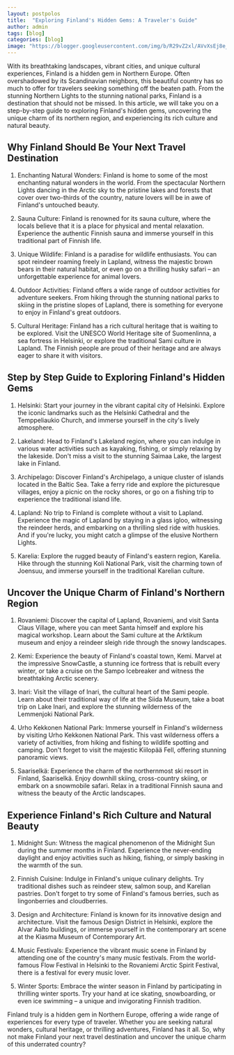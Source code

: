 ```yaml
---
layout: postpolos
title:  "Exploring Finland's Hidden Gems: A Traveler's Guide"
author: admin
tags: [blog]
categories: [blog]
image: "https://blogger.googleusercontent.com/img/b/R29vZ2xl/AVvXsEj8e_3Ajz46DkDsKKMMSTXKWsj5RKxLo0wD-lPCfM8kP8VXGcqnB9KSX0hekwn0y9pb5vo2lLLe70mUa1_44sJEgXjDs0rJ31w1KPoi_pYRAF81Y7KuIGnQATosQiJ20UroYLyK0BtK6EA_GSqZyFt1gIbtkqsxK4diFUJ3wnQ-GNsWZs6rdq-FiqQh6ZG0/s1600/20240414_203056.jpg"
---
```


<p>With its breathtaking landscapes, vibrant cities, and unique cultural experiences, Finland is a hidden gem in Northern Europe. Often overshadowed by its Scandinavian neighbors, this beautiful country has so much to offer for travelers seeking something off the beaten path. From the stunning Northern Lights to the stunning national parks, Finland is a destination that should not be missed. In this article, we will take you on a step-by-step guide to exploring Finland's hidden gems, uncovering the unique charm of its northern region, and experiencing its rich culture and natural beauty.</p>
<h2>Why Finland Should Be Your Next Travel Destination</h2>
<ol>
<li>
<p>Enchanting Natural Wonders: Finland is home to some of the most enchanting natural wonders in the world. From the spectacular Northern Lights dancing in the Arctic sky to the pristine lakes and forests that cover over two-thirds of the country, nature lovers will be in awe of Finland's untouched beauty.</p>
</li>
<li>
<p>Sauna Culture: Finland is renowned for its sauna culture, where the locals believe that it is a place for physical and mental relaxation. Experience the authentic Finnish sauna and immerse yourself in this traditional part of Finnish life.</p>
</li>
<li>
<p>Unique Wildlife: Finland is a paradise for wildlife enthusiasts. You can spot reindeer roaming freely in Lapland, witness the majestic brown bears in their natural habitat, or even go on a thrilling husky safari – an unforgettable experience for animal lovers.</p>
</li>
<li>
<p>Outdoor Activities: Finland offers a wide range of outdoor activities for adventure seekers. From hiking through the stunning national parks to skiing in the pristine slopes of Lapland, there is something for everyone to enjoy in Finland's great outdoors.</p>
</li>
<li>
<p>Cultural Heritage: Finland has a rich cultural heritage that is waiting to be explored. Visit the UNESCO World Heritage site of Suomenlinna, a sea fortress in Helsinki, or explore the traditional Sami culture in Lapland. The Finnish people are proud of their heritage and are always eager to share it with visitors.</p>
</li>
</ol>
<h2>Step by Step Guide to Exploring Finland's Hidden Gems</h2>
<ol>
<li>
<p>Helsinki: Start your journey in the vibrant capital city of Helsinki. Explore the iconic landmarks such as the Helsinki Cathedral and the Temppeliaukio Church, and immerse yourself in the city's lively atmosphere.</p>
</li>
<li>
<p>Lakeland: Head to Finland's Lakeland region, where you can indulge in various water activities such as kayaking, fishing, or simply relaxing by the lakeside. Don't miss a visit to the stunning Saimaa Lake, the largest lake in Finland.</p>
</li>
<li>
<p>Archipelago: Discover Finland's Archipelago, a unique cluster of islands located in the Baltic Sea. Take a ferry ride and explore the picturesque villages, enjoy a picnic on the rocky shores, or go on a fishing trip to experience the traditional island life.</p>
</li>
<li>
<p>Lapland: No trip to Finland is complete without a visit to Lapland. Experience the magic of Lapland by staying in a glass igloo, witnessing the reindeer herds, and embarking on a thrilling sled ride with huskies. And if you're lucky, you might catch a glimpse of the elusive Northern Lights.</p>
</li>
<li>
<p>Karelia: Explore the rugged beauty of Finland's eastern region, Karelia. Hike through the stunning Koli National Park, visit the charming town of Joensuu, and immerse yourself in the traditional Karelian culture.</p>
</li>
</ol>
<h2>Uncover the Unique Charm of Finland's Northern Region</h2>
<ol>
<li>
<p>Rovaniemi: Discover the capital of Lapland, Rovaniemi, and visit Santa Claus Village, where you can meet Santa himself and explore his magical workshop. Learn about the Sami culture at the Arktikum museum and enjoy a reindeer sleigh ride through the snowy landscapes.</p>
</li>
<li>
<p>Kemi: Experience the beauty of Finland's coastal town, Kemi. Marvel at the impressive SnowCastle, a stunning ice fortress that is rebuilt every winter, or take a cruise on the Sampo Icebreaker and witness the breathtaking Arctic scenery.</p>
</li>
<li>
<p>Inari: Visit the village of Inari, the cultural heart of the Sami people. Learn about their traditional way of life at the Siida Museum, take a boat trip on Lake Inari, and explore the stunning wilderness of the Lemmenjoki National Park.</p>
</li>
<li>
<p>Urho Kekkonen National Park: Immerse yourself in Finland's wilderness by visiting Urho Kekkonen National Park. This vast wilderness offers a variety of activities, from hiking and fishing to wildlife spotting and camping. Don't forget to visit the majestic Kiilopää Fell, offering stunning panoramic views.</p>
</li>
<li>
<p>Saariselkä: Experience the charm of the northernmost ski resort in Finland, Saariselkä. Enjoy downhill skiing, cross-country skiing, or embark on a snowmobile safari. Relax in a traditional Finnish sauna and witness the beauty of the Arctic landscapes.</p>
</li>
</ol>
<h2>Experience Finland's Rich Culture and Natural Beauty</h2>
<ol>
<li>
<p>Midnight Sun: Witness the magical phenomenon of the Midnight Sun during the summer months in Finland. Experience the never-ending daylight and enjoy activities such as hiking, fishing, or simply basking in the warmth of the sun.</p>
</li>
<li>
<p>Finnish Cuisine: Indulge in Finland's unique culinary delights. Try traditional dishes such as reindeer stew, salmon soup, and Karelian pastries. Don't forget to try some of Finland's famous berries, such as lingonberries and cloudberries.</p>
</li>
<li>
<p>Design and Architecture: Finland is known for its innovative design and architecture. Visit the famous Design District in Helsinki, explore the Alvar Aalto buildings, or immerse yourself in the contemporary art scene at the Kiasma Museum of Contemporary Art.</p>
</li>
<li>
<p>Music Festivals: Experience the vibrant music scene in Finland by attending one of the country's many music festivals. From the world-famous Flow Festival in Helsinki to the Rovaniemi Arctic Spirit Festival, there is a festival for every music lover.</p>
</li>
<li>
<p>Winter Sports: Embrace the winter season in Finland by participating in thrilling winter sports. Try your hand at ice skating, snowboarding, or even ice swimming – a unique and invigorating Finnish tradition.</p>
</li>
</ol>
<p>Finland truly is a hidden gem in Northern Europe, offering a wide range of experiences for every type of traveler. Whether you are seeking natural wonders, cultural heritage, or thrilling adventures, Finland has it all. So, why not make Finland your next travel destination and uncover the unique charm of this underrated country?</p>



